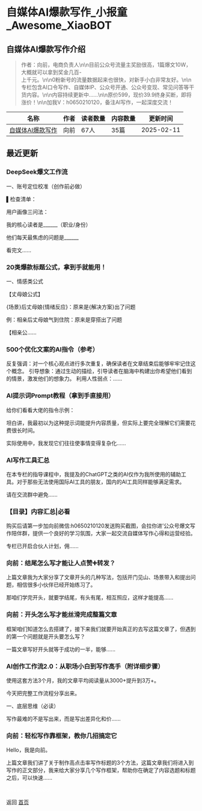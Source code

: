 # 自媒体AI爆款写作_小报童_Awesome_XiaoBOT

## 自媒体AI爆款写作介绍
> 作者：向前，电商负责人\n\n目前公众号流量主奖励很高，1篇爆文10W，大概就可以拿到奖金几百-  
上千元。\n\n0粉新号的流量数据起来也很快，对新手小白非常友好。\n\n专栏包含AI口令写作、自媒体IP、公众号开通、公众号变现、常见问答等干货内容。\n\n内容持续更新中……\n\n原价599，现价39.9终身买断，即将涨价！\n\n加我V：h0650210120，备注AI写作，一起深度交流！  
  


|名称|作者|读者数量|内容数量|更新时间|
|---|---|---|---|---|
|[自媒体AI爆款写作](https://xiaobot.net/p/zmtbkxz?refer=0b133df9-27dc-423b-8101-639049001c13)|向前|67人|35篇|2025-02-11|

## 最近更新
### DeepSeek爆文工作流

一、账号定位校准（创作前必做）

▌检查清单：

用户画像三问法：

我的核心读者是______（职业/身份）

他们每天最焦虑的问题是______

看完文......

### 20类爆款标题公式，拿到手就能用！

一、情感类公式

【丈母娘公式】

{场景}后丈母娘{情绪反应}：原来是{解决方案}出了问题

例：相亲后丈母娘气到住院：原来是穿搭出了问题

【相亲公......

### 500个优化文案的AI指令（参考）

反复强调：对一个核心观点进行多次重复，确保读者在文章结束后能够牢牢记住这个概念。
引导想象：通过生动的描绘，引导读者在脑海中构建出你希望他们看到的情景，激发他们的想象力。 利用人性弱点：......

### AI提示词Prompt教程（拿到手直接用）

给你们看看大佬的指令示例：

坦白讲，我最初以为这种提示词能提升内容质量，但实际上要完全理解它们需要花费很长时间。

实际使用中，我发现它们往往使事情变得复杂化......

### AI写作工具汇总

在本专栏的指导课程中，我提及的ChatGPT之类的AI仅作为我所使用的辅助工具。对于那些无法使用国际AI工具的朋友，国内的AI工具同样能够满足需求。

请在交流群中避免......

### 【目录】内容汇总|必看

购买后请第一步加向前微信:h0650210120发送购买截图，会拉你进’公众号爆文写作陪伴群，提供一个良好的学习氛围，大家一起交流自媒体写作心得和运营经验。

专栏已开启合伙人计划，佣......

### 向前：结尾怎么写才能让人点赞➕转发？

上篇文章我为大家分享了文章开头的几种写法，包括开门见山、场景带入和提出问题，相信很多小伙伴已经开始练习了。

那咱们学完开头，就要学结尾，有头有尾，相互照应，这样才能提高......

### 向前：开头怎么写才能丝滑完成整篇文章

框架咱们知道怎么去搭建了，接下来我们就要开始真正的去写这篇文章了，但遇到的第一个问题就是开头要怎么写？



一篇文章写好开头就等于成功的一半，能够......

### AI创作工作流2.0：从职场小白到写作高手（附详细步骤）

使用这套方法3个月，我的文章平均阅读量从3000+提升到3万+。

今天把完整工作流程分享出来。

一、底层思维（必读）

写作最难的不是写出来，而是写出差异化和价......

### 向前：轻松写作靠框架，教你几招搞定它

Hello，我是向前。

上篇文章我们讲了关于制作高点击率写作标题的3个方法，这篇文章我们将进入到写作的正文部分，我来给大家分享几个写作框架，帮助你在确定了内容选题和标题之后，可以快速......


<a href="https://github.com/Reno9527/awesome-xiaobot" style="color: white; text-decoration: none;">awesome-xiaobot</a>

返回 [首页](../README.md)

